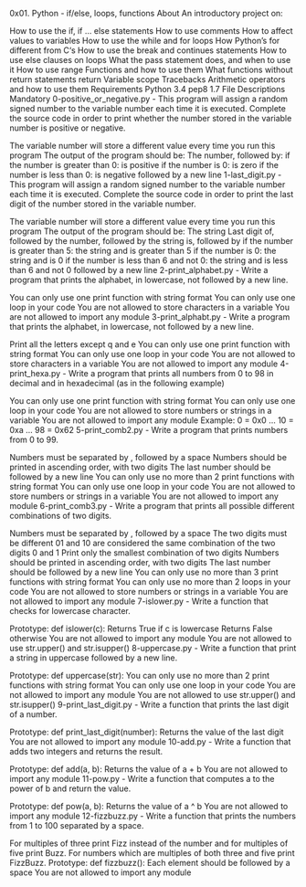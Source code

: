 0x01. Python - if/else, loops, functions About An introductory project on:

How to use the if, if ... else statements How to use comments How to affect values to variables How to use the while and for loops How Python’s for different from C‘s How to use the break and continues statements How to use else clauses on loops What the pass statement does, and when to use it How to use range Functions and how to use them What functions without return statements return Variable scope Tracebacks Arithmetic operators and how to use them Requirements Python 3.4 pep8 1.7 File Descriptions Mandatory 0-positive_or_negative.py - This program will assign a random signed number to the variable number each time it is executed. Complete the source code in order to print whether the number stored in the variable number is positive or negative.

The variable number will store a different value every time you run this program The output of the program should be: The number, followed by: if the number is greater than 0: is positive if the number is 0: is zero if the number is less than 0: is negative followed by a new line 1-last_digit.py - This program will assign a random signed number to the variable number each time it is executed. Complete the source code in order to print the last digit of the number stored in the variable number.

The variable number will store a different value every time you run this program The output of the program should be: The string Last digit of, followed by the number, followed by the string is, followed by if the number is greater than 5: the string and is greater than 5 if the number is 0: the string and is 0 if the number is less than 6 and not 0: the string and is less than 6 and not 0 followed by a new line 2-print_alphabet.py - Write a program that prints the alphabet, in lowercase, not followed by a new line.

You can only use one print function with string format You can only use one loop in your code You are not allowed to store characters in a variable You are not allowed to import any module 3-print_alphabt.py - Write a program that prints the alphabet, in lowercase, not followed by a new line.

Print all the letters except q and e You can only use one print function with string format You can only use one loop in your code You are not allowed to store characters in a variable You are not allowed to import any module 4-print_hexa.py - Write a program that prints all numbers from 0 to 98 in decimal and in hexadecimal (as in the following example)

You can only use one print function with string format You can only use one loop in your code You are not allowed to store numbers or strings in a variable You are not allowed to import any module Example: 0 = 0x0 ... 10 = 0xa ... 98 = 0x62 5-print_comb2.py - Write a program that prints numbers from 0 to 99.

Numbers must be separated by , followed by a space Numbers should be printed in ascending order, with two digits The last number should be followed by a new line You can only use no more than 2 print functions with string format You can only use one loop in your code You are not allowed to store numbers or strings in a variable You are not allowed to import any module 6-print_comb3.py - Write a program that prints all possible different combinations of two digits.

Numbers must be separated by , followed by a space The two digits must be different 01 and 10 are considered the same combination of the two digits 0 and 1 Print only the smallest combination of two digits Numbers should be printed in ascending order, with two digits The last number should be followed by a new line You can only use no more than 3 print functions with string format You can only use no more than 2 loops in your code You are not allowed to store numbers or strings in a variable You are not allowed to import any module 7-islower.py - Write a function that checks for lowercase character.

Prototype: def islower(c): Returns True if c is lowercase Returns False otherwise You are not allowed to import any module You are not allowed to use str.upper() and str.isupper() 8-uppercase.py - Write a function that print a string in uppercase followed by a new line.

Prototype: def uppercase(str): You can only use no more than 2 print functions with string format You can only use one loop in your code You are not allowed to import any module You are not allowed to use str.upper() and str.isupper() 9-print_last_digit.py - Write a function that prints the last digit of a number.

Prototype: def print_last_digit(number): Returns the value of the last digit You are not allowed to import any module 10-add.py - Write a function that adds two integers and returns the result.

Prototype: def add(a, b): Returns the value of a + b You are not allowed to import any module 11-pow.py - Write a function that computes a to the power of b and return the value.

Prototype: def pow(a, b): Returns the value of a ^ b You are not allowed to import any module 12-fizzbuzz.py - Write a function that prints the numbers from 1 to 100 separated by a space.

For multiples of three print Fizz instead of the number and for multiples of five print Buzz. For numbers which are multiples of both three and five print FizzBuzz. Prototype: def fizzbuzz(): Each element should be followed by a space You are not allowed to import any module
